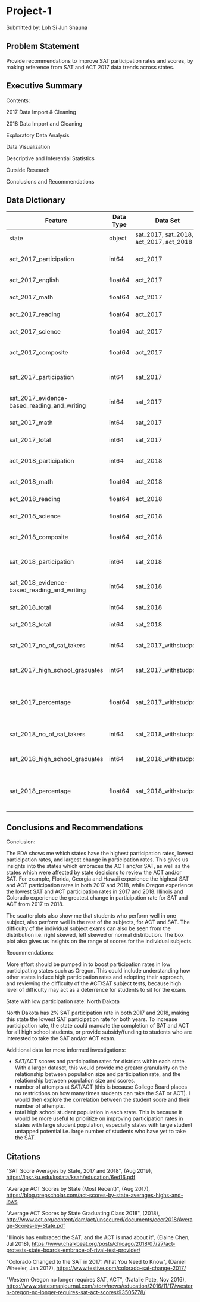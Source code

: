 # Project-1  
Submitted by: Loh Si Jun Shauna

## Problem Statement
Provide recommendations to improve SAT participation rates and scores, by making reference from SAT and ACT 2017 data trends across states.

## Executive Summary
Contents:

2017 Data Import & Cleaning

2018 Data Import and Cleaning

Exploratory Data Analysis

Data Visualization

Descriptive and Inferential Statistics

Outside Research

Conclusions and Recommendations

## Data Dictionary

| Feature                                      | Data Type     | Data Set                               | Description                   |
| -------------                                | ------------- |-------------                           | -------------                 |
| state                                        | object        | sat_2017, sat_2018, act_2017, act_2018 | State name                    |
| act_2017_participation                       | int64         | act_2017                               | 2017 ACT Participation Rate   |
| act_2017_english                             | float64       | act_2017                               | 2017 ACT English Score        |
| act_2017_math                                | float64       | act_2017                               | 2017 ACT Math Score           |
| act_2017_reading                             | float64       | act_2017                               | 2017 ACT Reading Score        |
| act_2017_science                             | float64       | act_2017                               | 2017 ACT Science Score        |
| act_2017_composite                           | float64       | act_2017                               | 2017 ACT Composite Score      |
| sat_2017_participation                       | int64         | sat_2017                               | 2017 SAT Participation Rate   | 
| sat_2017_evidence-based_reading_and_writing  | int64         | sat_2017                               | 2017 SAT Reading/Writing Score| 
| sat_2017_math                                | int64         | sat_2017                               | 2017 SAT Math Score           | 
| sat_2017_total                               | int64         | sat_2017                               | 2017 SAT Total Score          |
| act_2018_participation                       | int64         | act_2018                               | 2018 ACT Participation Rate   | 
| act_2018_math                                | float64       | act_2018                               | 2018 ACT Math Score  
| act_2018_reading                             | float64       | act_2018                               | 2018 ACT Reading Score 
| act_2018_science                             | float64       | act_2018                               | 2018 ACT Science Score 
| act_2018_composite                           | float64       | act_2018                               | 2018 ACT Composite Score 
| sat_2018_participation                       | int64         | sat_2018                               | 2018 SAT Participation Rate   
| sat_2018_evidence-based_reading_and_writing  | int64         | sat_2018                               | 2018 SAT Reading/Writing Score | sat_2018_math                                | int64         | sat_2018                               | 2018 SAT Math Score     
| sat_2018_total                               | int64         | sat_2018                               | 2018 SAT Total Score     | 
| sat_2018_total                               | int64         | sat_2018                               | 2018 SAT Total Score     | 
| sat_2017_no_of_sat_takers                    | int64         | sat_2017_withstudpop                   | 2017 SAT Number of SAT Takers|
| sat_2017_high_school_graduates               | int64         | sat_2017_withstudpop                   | 2017 SAT high school graduates| 
| sat_2017_percentage                          | float64       | sat_2017_withstudpop                   | 2017 SAT Percentage of high school students who took SAT| 
| sat_2018_no_of_sat_takers                    | int64         | sat_2018_withstudpop                   | 2018 SAT Number of SAT Takers|
| sat_2018_high_school_graduates               | int64         | sat_2018_withstudpop                   | 2018 SAT high school graduates| 
| sat_2018_percentage                          | float64       | sat_2018_withstudpop                   | 2018 SAT Percentage of high school students who took SAT| 


## Conclusions and Recommendations

Conclusion: 

The EDA shows me which states have the highest participation rates, lowest participation rates, and largest change in participation rates. This gives us insights into the states which embraces the ACT and/or SAT, as well as the states which were affected by state decisions to review the ACT and/or SAT. For example, Florida, Georgia and Hawaii experience the highest SAT and ACT participation rates in both 2017 and 2018, while Oregon experience the lowest SAT and ACT participation rates in 2017 and 2018. Illinois and Colorado experience the greatest change in participation rate for SAT and ACT from 2017 to 2018.

The scatterplots also show me that students who perform well in one subject, also perform well in the rest of the subjects, for ACT and SAT. The difficulty of the individual subject exams can also be seen from the distribution i.e. right skewed, left skewed or normal distribution. The box plot also gives us insights on the range of scores for the individual subjects.  

Recommendations:

More effort should be pumped in to boost participation rates in low participating states such as Oregon. This could include understanding how other states induce high participation rates and adopting their approach, and reviewing the difficulty of the ACT/SAT subject tests, because high level of difficulty may act as a deterrence for students to sit for the exam. 

State with low participation rate: North Dakota 

North Dakota has 2% SAT participation rate in both 2017 and 2018, making this state the lowest SAT participation rate for both years.
To increase participation rate, the state could mandate the completion of SAT and ACT for all high school students, or provide subsidy/funding to students who are interested to take the SAT and/or ACT exam.


Additional data for more informed investigations:
- SAT/ACT scores and participation rates for districts within each state. With a larger dataset, this would provide me greater granularity on the relationship between population size and participation rate, and the relationship between population size and scores.
- number of attempts at SAT/ACT (this is because College Board places no restrictions on how many times students can take the SAT or ACT). I would then explore the correlation between the student score and their number of attempts.
- total high school student population in each state. This is because it would be more useful to prioritize on improving participation rates in states with large student population, especially states with large student untapped potential i.e. large number of students who have yet to take the SAT.


## Citations

"SAT Score Averages by State, 2017 and 2018", (Aug 2019), 
https://ipsr.ku.edu/ksdata/ksah/education/6ed16.pdf

"Average ACT Scores by State (Most Recent)", (Aug 2017),
https://blog.prepscholar.com/act-scores-by-state-averages-highs-and-lows

"Average ACT Scores by State Graduating Class 2018", (2018),
http://www.act.org/content/dam/act/unsecured/documents/cccr2018/Average-Scores-by-State.pdf

"Illinois has embraced the SAT, and the ACT is mad about it", (Elaine Chen, Jul 2018), https://www.chalkbeat.org/posts/chicago/2018/07/27/act-protests-state-boards-embrace-of-rival-test-provider/

"Colorado Changed to the SAT in 2017: What You Need to Know", (Daniel Wheeler, Jan 2017), https://www.testive.com/colorado-sat-change-2017/

"Western Oregon no longer requires SAT, ACT", (Natalie Pate, Nov 2016), https://www.statesmanjournal.com/story/news/education/2016/11/17/western-oregon-no-longer-requires-sat-act-scores/93505778/
